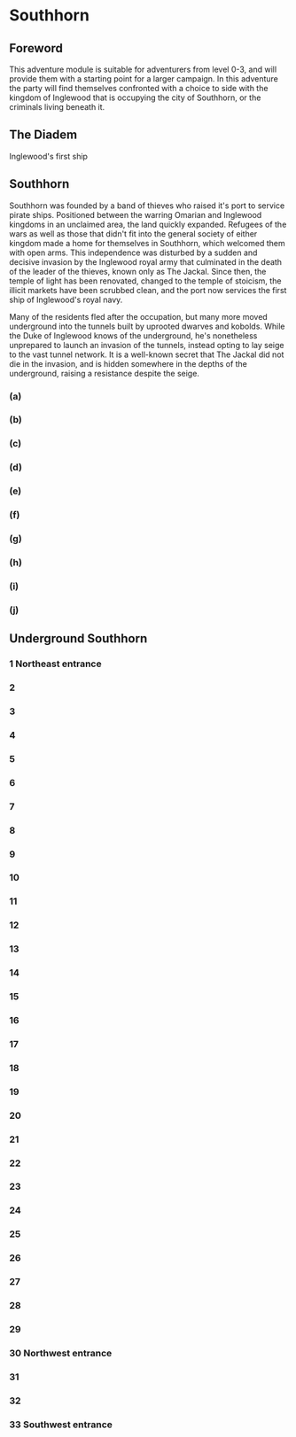# Southhorn

## Foreword
This adventure module is suitable for adventurers from level 0-3, and will
provide them with a starting point for a larger campaign. In this adventure
the party will find themselves confronted with a choice to side with the
kingdom of Inglewood that is occupying the city of Southhorn, or the criminals
living beneath it.

## The Diadem
Inglewood's first ship 


## Southhorn
Southhorn was founded by a band of thieves who raised it's port to service
pirate ships. Positioned between the warring Omarian and Inglewood kingdoms in
an unclaimed area, the land quickly expanded. Refugees of the wars as well as
those that didn't fit into the general society of either kingdom made a home for
themselves in Southhorn, which welcomed them with open arms. This independence
was disturbed by a sudden and decisive invasion by the Inglewood royal army that
culminated in the death of the leader of the thieves, known only as The Jackal.
Since then, the temple of light has been renovated, changed to the temple of
stoicism, the illicit markets have been scrubbed clean, and the port now
services the first ship of Inglewood's royal navy.

Many of the residents fled after the occupation, but many more moved
underground into the tunnels built by uprooted dwarves and kobolds. While the
Duke of Inglewood knows of the underground, he's nonetheless unprepared to
launch an invasion of the tunnels, instead opting to lay seige to the
vast tunnel network. It is a well-known secret that The Jackal did not die in
the invasion, and is hidden somewhere in the depths of the underground, raising
a resistance despite the seige.

### (a)
### (b)
### (c)
### (d)
### (e)
### (f)
### (g)
### (h)
### (i)
### (j)

## Underground Southhorn

### 1 Northeast entrance
### 2
### 3
### 4
### 5
### 6
### 7
### 8
### 9
### 10
### 11
### 12
### 13
### 14
### 15
### 16
### 17
### 18
### 19
### 20
### 21
### 22
### 23
### 24
### 25
### 26
### 27
### 28
### 29
### 30 Northwest entrance
### 31
### 32
### 33 Southwest entrance
